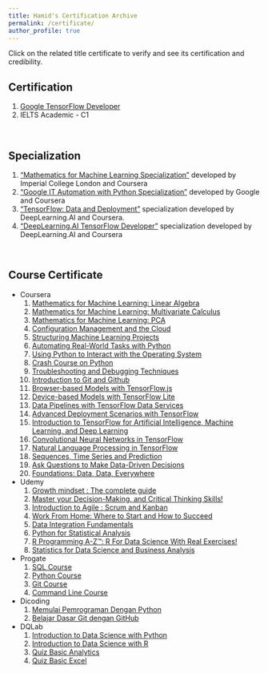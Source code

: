 ```yaml
---
title: Hamid's Certification Archive
permalink: /certificate/
author_profile: true
---
```

Click on the related title certificate to verify and see its certification and credibility.

## Certification
1. [Google TensorFlow Developer](https://www.credential.net/f3e45511-bf13-4c45-a85d-69e69e58a6ef)
2. IELTS Academic - C1
<br>

## Specialization
1. [“Mathematics for Machine Learning Specialization”](https://www.coursera.org/account/accomplishments/specialization/certificate/XT8NQZJQ6Y25) developed by Imperial College London and Coursera
2. [“Google IT Automation with Python Specialization”](https://www.coursera.org/account/accomplishments/specialization/certificate/BCDG283DDZA2) developed by Google and Coursera
3. [“TensorFlow: Data and Deployment”](https://www.coursera.org/account/accomplishments/specialization/certificate/SFFGYAF3GB9M) specialization developed by DeepLearning.AI and Coursera.
4. [“DeepLearning.AI TensorFlow Developer”](https://www.coursera.org/account/accomplishments/specialization/certificate/8D7QZYFZKK6C) specialization developed by DeepLearning.AI and Coursera
<br>

## Course Certificate
* Coursera
  1. [Mathematics for Machine Learning: Linear Algebra](https://www.coursera.org/account/accomplishments/certificate/KXVFS24ZBTH4)
  2. [Mathematics for Machine Learning: Multivariate Calculus](https://www.coursera.org/account/accomplishments/certificate/DL5DEQGJWLJP)
  3. [Mathematics for Machine Learning: PCA](https://www.coursera.org/account/accomplishments/certificate/R6PLQDY9SEG9)
  4. [Configuration Management and the Cloud](https://www.coursera.org/account/accomplishments/certificate/E4CBLBXZ8CH8)
  5. [Structuring Machine Learning Projects](https://www.coursera.org/account/accomplishments/certificate/AWNFKFK7RSKJ)
  6. [Automating Real-World Tasks with Python](https://www.coursera.org/account/accomplishments/certificate/LDYEFUT2GEM9)
  7. [Using Python to Interact with the Operating System](https://www.coursera.org/account/accomplishments/certificate/3GHSRGF6A68U)
  8. [Crash Course on Python](https://www.coursera.org/account/accomplishments/certificate/JYLYJL4H6927)
  9. [Troubleshooting and Debugging Techniques](https://www.coursera.org/account/accomplishments/certificate/49XYLDTC6YYQ)
  10. [Introduction to Git and Github](https://www.coursera.org/account/accomplishments/certificate/FHF4P7DZUQH6)
  11. [Browser-based Models with TensorFlow.js](https://www.coursera.org/account/accomplishments/certificate/LJQDRZNABHTM)
  12. [Device-based Models with TensorFlow Lite](https://www.coursera.org/account/accomplishments/certificate/7MSCVVL2WW7A)
  13. [Data Pipelines with TensorFlow Data Services](https://www.coursera.org/account/accomplishments/certificate/8WR6FFLA9JQK)
  14. [Advanced Deployment Scenarios with TensorFlow](https://www.coursera.org/account/accomplishments/certificate/2BCFCZHJJ4NG)
  15. [Introduction to TensorFlow for Artificial Intelligence, Machine Learning, and Deep Learning](https://www.coursera.org/account/accomplishments/certificate/LN79CFZJK2JF)
  16. [Convolutional Neural Networks in TensorFlow](https://www.coursera.org/account/accomplishments/certificate/D8ZAXE7NVL3W)
  17. [Natural Language Processing in TensorFlow](https://www.coursera.org/account/accomplishments/certificate/CHRPTHV7BTG6)
  18. [Sequences, Time Series and Prediction](https://www.coursera.org/account/accomplishments/certificate/A37KJUSTA9PG)
  19. [Ask Questions to Make Data-Driven Decisions](https://www.coursera.org/account/accomplishments/certificate/VX9DNMJ3X6G9)
  20. [Foundations: Data, Data, Everywhere](https://www.coursera.org/account/accomplishments/certificate/SE7F3ZTLJQ8Y)
* Udemy
  1. [Growth mindset : The complete guide](https://www.udemy.com/certificate/UC-b2779964-5e1e-4ab6-ab26-af97929597eb/)
  2. [Master your Decision-Making, and Critical Thinking Skills!](https://www.udemy.com/certificate/UC-2d17d250-21f3-4a18-adb0-cd99f0842720/)
  3. [Introduction to Agile : Scrum and Kanban](https://www.udemy.com/certificate/UC-27b571d6-2e31-4e10-ae10-f1387e475322/)
  4. [Work From Home: Where to Start and How to Succeed](https://www.udemy.com/certificate/UC-3df26cd1-4a42-4e35-8be2-61741bd6100d/)
  5. [Data Integration Fundamentals](https://www.udemy.com/certificate/UC-14ba33df-d7f9-4fcd-b134-461c9d757c85/)
  6. [Python for Statistical Analysis](https://www.udemy.com/certificate/UC-3b55a2d2-98b3-4731-888a-ad6ce7b863df/)
  7. [R Programming A-Z™: R For Data Science With Real Exercises!](https://www.udemy.com/certificate/UC-4091878d-85d4-4bdd-a1bf-cf5d38b241bc/)
  8. [Statistics for Data Science and Business Analysis](https://www.udemy.com/certificate/UC-1cb623d8-7d07-4ade-a9f1-57bb009a6920/)
* Progate
  1. [SQL Course](https://progate.com/course_certificate/5ecd980aqwtwui)
  2. [Python Course](https://progate.com/course_certificate/fed08514qwpa42)
  3. [Git Course](https://progate.com/course_certificate/c6247c63qwqflm)
  4. [Command Line Course](https://progate.com/course_certificate/8f502c6fqwqds8)
* Dicoding
  1. [Memulai Pemrograman Dengan Python](https://www.dicoding.com/certificates/NVP71DOD4PR0)
  2. [Belajar Dasar Git dengan GitHub](https://www.dicoding.com/certificates/1RXYYR053XVM)
* DQLab
  1. [Introduction to Data Science with Python](https://academy.dqlab.id/Certificate_check/result/DQLABINTP1LLTKIS#mycertificate)
  2. [Introduction to Data Science with R](https://academy.dqlab.id/Certificate_check/result/DQLABBGINRCBCCVV#mycertificate)
  3. [Quiz Basic Analytics](https://academy.dqlab.id/Certificate_check/result/DQLABQBDA1PCFPKC#mycertificate)
  4. [Quiz Basic Excel](https://academy.dqlab.id/Certificate_check/result/DQLABQEDP1AOROLS#mycertificate)
